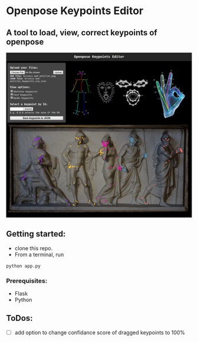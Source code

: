 # Openpose Keypoints Editor

## A tool to load, view, correct keypoints of openpose 

<p align="center">
<img width="800" src="screenshot_openpose_editor.png">
</p>

## Getting started: 
* clone this repo. 
* From a terminal, run
 ```
 python app.py
 ```

### Prerequisites: 
* Flask
* Python


## ToDos: 
* [ ] add option to change confidance score of dragged keypoints to 100%
